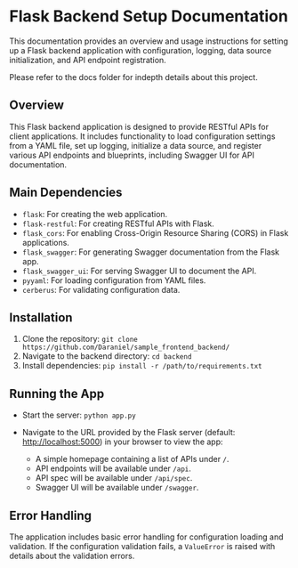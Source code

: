 # Flask Backend Setup Documentation

This documentation provides an overview and usage instructions for setting up a Flask backend application with
configuration, logging, data source initialization, and API endpoint registration.

Please refer to the docs folder for indepth details about this project.

## Overview

This Flask backend application is designed to provide RESTful APIs for client applications. It includes functionality to
load configuration settings from a YAML file, set up logging, initialize a data source, and register various API
endpoints and blueprints, including Swagger UI for API documentation.

## Main Dependencies

- `flask`: For creating the web application.
- `flask-restful`: For creating RESTful APIs with Flask.
- `flask_cors`: For enabling Cross-Origin Resource Sharing (CORS) in Flask applications.
- `flask_swagger`: For generating Swagger documentation from the Flask app.
- `flask_swagger_ui`: For serving Swagger UI to document the API.
- `pyyaml`: For loading configuration from YAML files.
- `cerberus`: For validating configuration data.

## Installation

1. Clone the repository: `git clone https://github.com/Daraniel/sample_frontend_backend/`
2. Navigate to the backend directory: `cd backend`
3. Install dependencies: `pip install -r /path/to/requirements.txt`

## Running the App

- Start the server: `python app.py`
- Navigate to the URL provided by the Flask server (default: [http://localhost:5000](http://localhost:5000)) in your
  browser to view the app:

    - A simple homepage containing a list of APIs under `/`.
    - API endpoints will be available under `/api`.
    - API spec will be available under `/api/spec`.
    - Swagger UI will be available under `/swagger`.

## Error Handling

The application includes basic error handling for configuration loading and validation. If the configuration validation
fails, a `ValueError` is raised with details about the validation errors.
